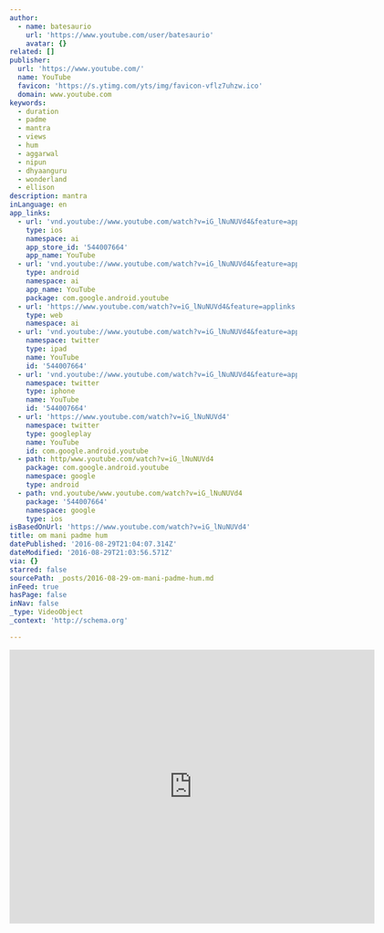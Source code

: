 ```yaml
---
author:
  - name: batesaurio
    url: 'https://www.youtube.com/user/batesaurio'
    avatar: {}
related: []
publisher:
  url: 'https://www.youtube.com/'
  name: YouTube
  favicon: 'https://s.ytimg.com/yts/img/favicon-vflz7uhzw.ico'
  domain: www.youtube.com
keywords:
  - duration
  - padme
  - mantra
  - views
  - hum
  - aggarwal
  - nipun
  - dhyaanguru
  - wonderland
  - ellison
description: mantra
inLanguage: en
app_links:
  - url: 'vnd.youtube://www.youtube.com/watch?v=iG_lNuNUVd4&feature=applinks'
    type: ios
    namespace: ai
    app_store_id: '544007664'
    app_name: YouTube
  - url: 'vnd.youtube://www.youtube.com/watch?v=iG_lNuNUVd4&feature=applinks'
    type: android
    namespace: ai
    app_name: YouTube
    package: com.google.android.youtube
  - url: 'https://www.youtube.com/watch?v=iG_lNuNUVd4&feature=applinks'
    type: web
    namespace: ai
  - url: 'vnd.youtube://www.youtube.com/watch?v=iG_lNuNUVd4&feature=applinks'
    namespace: twitter
    type: ipad
    name: YouTube
    id: '544007664'
  - url: 'vnd.youtube://www.youtube.com/watch?v=iG_lNuNUVd4&feature=applinks'
    namespace: twitter
    type: iphone
    name: YouTube
    id: '544007664'
  - url: 'https://www.youtube.com/watch?v=iG_lNuNUVd4'
    namespace: twitter
    type: googleplay
    name: YouTube
    id: com.google.android.youtube
  - path: http/www.youtube.com/watch?v=iG_lNuNUVd4
    package: com.google.android.youtube
    namespace: google
    type: android
  - path: vnd.youtube/www.youtube.com/watch?v=iG_lNuNUVd4
    package: '544007664'
    namespace: google
    type: ios
isBasedOnUrl: 'https://www.youtube.com/watch?v=iG_lNuNUVd4'
title: om mani padme hum
datePublished: '2016-08-29T21:04:07.314Z'
dateModified: '2016-08-29T21:03:56.571Z'
via: {}
starred: false
sourcePath: _posts/2016-08-29-om-mani-padme-hum.md
inFeed: true
hasPage: false
inNav: false
_type: VideoObject
_context: 'http://schema.org'

---
```

<iframe src="https://cdn.embedly.com/widgets/media.html?src=https%3A%2F%2Fwww.youtube.com%2Fembed%2FiG_lNuNUVd4%3Ffeature%3Doembed&amp;url=http%3A%2F%2Fwww.youtube.com%2Fwatch%3Fv%3DiG_lNuNUVd4&amp;image=https%3A%2F%2Fi.ytimg.com%2Fvi%2FiG_lNuNUVd4%2Fhqdefault.jpg&amp;key=b7d04c9b404c499eba89ee7072e1c4f7&amp;type=text%2Fhtml&amp;schema=youtube" width="640" height="480" scrolling="no" frameborder="0" allowfullscreen="" style=""></iframe>